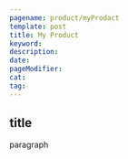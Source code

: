 ```yaml
---
pagename: product/myProdact
template: post
title: My Product
keyword:
description:
date:
pageModifier:
cat:
tag:
---
```


## title
paragraph
